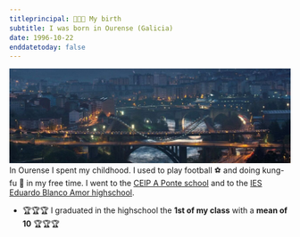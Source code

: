 ```yaml
---
titleprincipal: 👶🏽🍼 My birth
subtitle: I was born in Ourense (Galicia)
date: 1996-10-22
enddatetoday: false
---
```

<img src="/assets/img/ourense.jpg" alt="ourense"/>
In Ourense I spent my childhood. I used to play football ⚽ and doing kung-fu 🥋	in my free time. I went to the <a href='http://www.edu.xunta.gal/centros/ceipaponteourense/' target='_blank'>CEIP A Ponte school</a> and to the <a href='https://www.edu.xunta.gal/centros/ieseduardoblancoamor' target='_blanck'>IES Eduardo Blanco Amor highschool</a>.
 
- 🏆🏆🏆 I graduated in the highschool the **1st of my class** with a **mean of 10** 🏆🏆🏆 